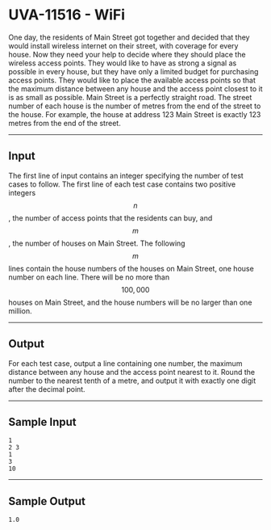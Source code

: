 # UVA-11516 - WiFi

One day, the residents of Main Street got together and decided that they would install wireless internet on their street, with coverage for every house. Now they need your help to decide where they should place the wireless access points. They would like to have as strong a signal as possible in every house, but they have only a limited budget for purchasing access points. They would like to place the available access points so that the maximum distance between any house and the access point closest to it is as small as possible.
Main Street is a perfectly straight road. The street number of each house is the number of metres from the end of the street to the house. For example, the house at address 123 Main Street is exactly 123 metres from the end of the street.

---
## Input

The first line of input contains an integer specifying the number of test cases to follow. The first line of each test case contains two positive integers $$n$$, the number of access points that the residents can buy, and $$m$$, the number of houses on Main Street. The following $$m$$ lines contain the house numbers of the houses on Main Street, one house number on each line. There will be no more than $$100,000$$ houses on Main Street, and the house numbers will be no larger than one million.

---
## Output

For each test case, output a line containing one number, the maximum distance between any house and the access point nearest to it. Round the number to the nearest tenth of a metre, and output it with exactly one digit after the decimal point.

---
## Sample Input

```
1
2 3
1
3
10
```

---
## Sample Output

```
1.0
```